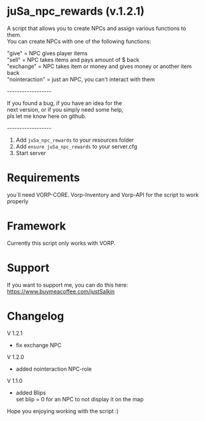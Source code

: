# juSa_npc_rewards (v.1.2.1)
A script that allows you to create NPCs and assign various functions to them. <br>
You can create NPCs with one of the following functions:

"give" = NPC gives player items <br>
"sell" = NPC takes items and pays amount of $ back <br>
"exchange" = NPC takes item or money and gives money or another item back <br>
"nointeraction" = just an NPC, you can't interact with them <br>

------------------<br>

If you found a bug, if you have an idea for the <br>
next version, or if you simply need some help,<br>
pls let me know here on github.

------------------<br>

1) Add ``juSa_npc_rewards`` to your resources folder
2) Add ``ensure juSa_npc_rewards`` to your server.cfg
3) Start server

# Requirements
you`ll need VORP-CORE. Vorp-Inventory and Vorp-API for the script to work properly


# Framework
Currently this script only works with VORP.

# Support

If you want to support me, you can do this here: <br>
https://www.buymeacoffee.com/justSalkin

# Changelog
V 1.2.1  <br>
- fix exchange NPC <br>

V 1.2.0  <br>
- added nointeraction NPC-role

V 1.1.0 <br>
- added Blips <br>
set blip = 0 for an NPC to not display it on the map <br>


Hope you enjoying working with the script :)
